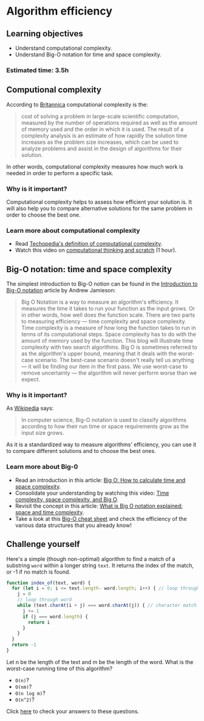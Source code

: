 # Algorithm efficiency

## Learning objectives

- Understand computational complexity.
- Understand Big-O notation for time and space complexity.

### Estimated time: 3.5h

## Computional complexity

According to [Britannica](https://www.britannica.com/topic/computational-complexity) computational complexity is the:

>cost of solving a problem in large-scale scientific computation, measured by the number of operations required as well as the amount of memory used and the order in which it is used. 
>The result of a complexity analysis is an estimate of how rapidly the solution time increases as the problem size increases, which can be used to analyze problems and assist in the design of algorithms for their solution.

In other words, computational complexity measures how much work is needed in order to perform a specific task.

### Why is it important?

Computational complexity helps to assess how efficient your solution is. It will also help you to compare alternative solutions for the same problem in order to choose the best one.

### Learn more about computational complexity

- Read [Techopedia's definition of computational complexity](https://www.techopedia.com/definition/18466/computational-complexity).
- Watch this video on [computational thinking and scratch](https://www.youtube.com/watch?v=jjqgP9dpD1k) (1 hour).

##  Big-O notation: time and space complexity

The simplest introduction to Big-O notion can be found in the [Introduction to Big-O notation](https://towardsdatascience.com/introduction-to-big-o-notation-820d2e25d3fd) article by Andrew Jamieson:

>Big O Notation is a way to measure an algorithm's efficiency. It measures the time it takes to run your function as the input grows. 
>Or in other words, how well does the function scale.
>There are two parts to measuring efficiency — time complexity and space complexity.
>Time complexity is a measure of how long the function takes to run in terms of its computational steps. Space complexity has to do with the amount of memory used by the function. This blog will illustrate time complexity with two search algorithms.
>Big O is sometimes referred to as the algorithm's upper bound, meaning that it deals with the worst-case scenario. 
>The best-case scenario doesn't really tell us anything — it will be finding our item in the first pass. We use worst-case to remove uncertainty — the algorithm will never perform worse than we expect.

### Why is it important?

As [Wikipedia](https://en.wikipedia.org/wiki/Big_O_notation) says:

>In computer science, Big-O notation is used to classify algorithms according to how their run time or space requirements grow as the input size grows.

As it is a standardized way to measure algorithms' efficiency, you can use it to compare different solutions and to choose the best ones.

### Learn more about Big-0

- Read an introduction in this article: [Big O: How to calculate time and space complexity](https://www.inoutcode.com/concepts/big-o/).
- Consolidate your understanding by watching this video: [Time complexity, space complexity, and Big O](https://www.youtube.com/watch?v=8mBxpDWEKNw).
- Revisit the concept in this article: [What is Big O notation explained: space and time complexity](https://www.freecodecamp.org/news/big-o-notation-why-it-matters-and-why-it-doesnt-1674cfa8a23c/).
- Take a look at this [Big-O cheat sheet](https://www.bigocheatsheet.com/) and check the efficiency of the various data structures that you already know!

## Challenge yourself 

Here's a simple (though non-optimal) algorithm to find a match of a substring `word` within a longer string `text`. It returns the index of the match, or -1 if no match is found.

``` javascript
function index_of(text, word) {
  for (let i = 0; i <= text.length- word.length; i++) { // loop through text
    j = 0
    // loop through word
    while (text.charAt(i + j) === word.charAt(j)) { // character match
      j += 1
      if (j === word.length) {
        return i
      }
    }
  }
  return -1
}
```

Let n be the length of the text and m be the length of the word. What is the worst-case running time of this algorithm?

- `O(n)`?
- `O(nm)`?
- `O(n log m)`?
- `O(n^2)`?

Click [here](./algorithms_efficiency_answer.md) to check your answers to these questions.